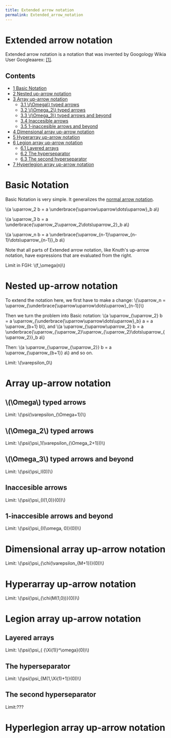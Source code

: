 ```yaml
---
title: Extended arrow notation
permalink: Extended_arrow_notation
---
```

# Extended arrow notation











Extended arrow notation is a notation that was invented by Googology
Wikia User Googleaarex:
<a href="https://googology.wikia.com/wiki/User:Googleaarex/" class="external autonumber">[1]</a>.



## Contents


-   [<span class="tocnumber">1</span> <span class="toctext">Basic
    Notation</span>](#Basic_Notation)
-   [<span class="tocnumber">2</span> <span class="toctext">Nested
    up-arrow notation</span>](#Nested_up-arrow_notation)
-   [<span class="tocnumber">3</span> <span class="toctext">Array
    up-arrow notation</span>](#Array_up-arrow_notation)
    -   [<span class="tocnumber">3.1</span> <span
        class="toctext">\\(\\Omega\\) typed
        arrows</span>](#.5C.28.5COmega.5C.29_typed_arrows)
    -   [<span class="tocnumber">3.2</span> <span
        class="toctext">\\(\\Omega\_2\\) typed
        arrows</span>](#.5C.28.5COmega_2.5C.29_typed_arrows)
    -   [<span class="tocnumber">3.3</span> <span
        class="toctext">\\(\\Omega\_3\\) typed arrows and
        beyond</span>](#.5C.28.5COmega_3.5C.29_typed_arrows_and_beyond)
    -   [<span class="tocnumber">3.4</span> <span
        class="toctext">Inaccesible arrows</span>](#Inaccesible_arrows)
    -   [<span class="tocnumber">3.5</span> <span
        class="toctext">1-inaccesible arrows and
        beyond</span>](#1-inaccesible_arrows_and_beyond)
-   [<span class="tocnumber">4</span> <span class="toctext">Dimensional
    array up-arrow
    notation</span>](#Dimensional_array_up-arrow_notation)
-   [<span class="tocnumber">5</span> <span class="toctext">Hyperarray
    up-arrow notation</span>](#Hyperarray_up-arrow_notation)
-   [<span class="tocnumber">6</span> <span class="toctext">Legion array
    up-arrow notation</span>](#Legion_array_up-arrow_notation)
    -   [<span class="tocnumber">6.1</span> <span
        class="toctext">Layered arrays</span>](#Layered_arrays)
    -   [<span class="tocnumber">6.2</span> <span class="toctext">The
        hyperseparator</span>](#The_hyperseparator)
    -   [<span class="tocnumber">6.3</span> <span class="toctext">The
        second hyperseparator</span>](#The_second_hyperseparator)
-   [<span class="tocnumber">7</span> <span class="toctext">Hyperlegion
    array up-arrow
    notation</span>](#Hyperlegion_array_up-arrow_notation)


# <span id="Basic_Notation" class="mw-headline">Basic Notation</span>

Basic Notation is very simple. It generalizes the [normal arrow
notation](Knuth%27s_up-arrow_notation "Knuth's up-arrow notation").

\\(a \\uparrow\_2 b = a
\\underbrace{\\uparrow\\uparrow\\dots\\uparrow}\_b a\\)

\\(a \\uparrow\_3 b = a
\\underbrace{\\uparrow\_2\\uparrow\_2\\dots\\uparrow\_2}\_b a\\)

\\(a \\uparrow\_n b = a
\\underbrace{\\uparrow\_{n-1}\\uparrow\_{n-1}\\dots\\uparrow\_{n-1}}\_b
a\\)

Note that all parts of Extended arrow notation, like Knuth's up-arrow
notation, have expressions that are evaluated from the right.

Limit in FGH: \\(f\_\\omega(n)\\)

# <span id="Nested_up-arrow_notation" class="mw-headline">Nested up-arrow notation</span>

To extend the notation here, we first have to make a change:
\\(\\uparrow\_n =
\\uparrow\_{\\underbrace{\\uparrow\\uparrow\\dots\\uparrow}\_{n-1}}\\)

Then we turn the problem into Basic notation: \\(a
\\uparrow\_{\\uparrow\_2} b = a
\\uparrow\_{\\underbrace{\\uparrow\\uparrow\\dots\\uparrow}\_b} a = a
\\uparrow\_{b+1} b\\), and \\(a \\uparrow\_{\\uparrow\\uparrow\_2} b = a
\\underbrace{\\uparrow\_{\\uparrow\_2}\\uparrow\_{\\uparrow\_2}\\dots\\uparrow\_{\\uparrow\_2}}\_b
a\\)

Then: \\(a \\uparrow\_{\\uparrow\_{\\uparrow\_2}} b = a
\\uparrow\_{\\uparrow\_{b+1}} a\\) and so on.

Limit: \\(\\varepsilon\_0\\)

# <span id="Array_up-arrow_notation" class="mw-headline">Array up-arrow notation</span>

## \\(\\Omega\\) typed arrows

Limit: \\(\\psi(\\varepsilon\_{\\Omega+1})\\)

## \\(\\Omega\_2\\) typed arrows

Limit: \\(\\psi(\\psi\_1(\\varepsilon\_{\\Omega\_2+1}))\\)

## \\(\\Omega\_3\\) typed arrows and beyond

Limit: \\(\\psi(\\psi\_I(0))\\)

## Inaccesible arrows

Limit: \\(\\psi(\\psi\_{I(1,0)}(0))\\)

## 1-inaccesible arrows and beyond

Limit: \\(\\psi(\\psi\_{I(\\omega, 0)}(0))\\)

# <span id="Dimensional_array_up-arrow_notation" class="mw-headline">Dimensional array up-arrow notation</span>

Limit: \\(\\psi(\\psi\_{\\chi(\\varepsilon\_{M+1})}(0))\\)

# <span id="Hyperarray_up-arrow_notation" class="mw-headline">Hyperarray up-arrow notation</span>

Limit: \\(\\psi(\\psi\_{\\chi(M(1,0))}(0))\\)

# <span id="Legion_array_up-arrow_notation" class="mw-headline">Legion array up-arrow notation</span>

## Layered arrays

Limit: \\(\\psi(\\psi\_{ {\\Xi(1)}^\\omega}(0))\\)

## The hyperseparator

Limit: \\(\\psi(\\psi\_{M(1,\\Xi(1)+1)}(0))\\)

## The second hyperseparator

Limit:???

# <span id="Hyperlegion_array_up-arrow_notation" class="mw-headline">Hyperlegion array up-arrow notation</span>


